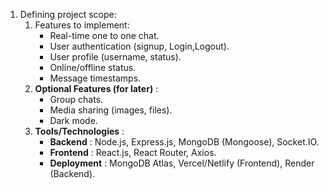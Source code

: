 1. Defining project scope:
   1. Features to implement:
      - Real-time one to one chat.
      - User authentication (signup, Login,Logout).
      - User profile (username, status).
      - Online/offline status.
      - Message timestamps.
   2. **Optional Features (for later)** :
      - Group chats.
      - Media sharing (images, files).
      - Dark mode.
   3. **Tools/Technologies** :
      - **Backend** : Node.js, Express.js, MongoDB (Mongoose), Socket.IO.
      - **Frontend** : React.js, React Router, Axios.
      - **Deployment** : MongoDB Atlas, Vercel/Netlify (Frontend), Render (Backend).

